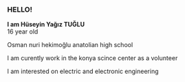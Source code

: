 ### HELLO!

**I am Hüseyin Yağız TUĞLU**  
16 year old

Osman nuri hekimoğlu anatolian high school

I am curently work in the konya scince center as a volunteer

I am interested on electric and electronic engineering 







